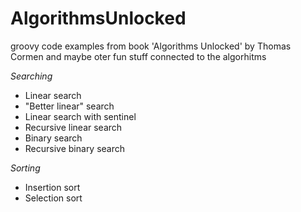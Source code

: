 # AlgorithmsUnlocked

groovy code examples from book 'Algorithms Unlocked' by Thomas Cormen and maybe oter fun stuff connected to the algorhitms

*Searching*
- Linear search
- "Better linear" search
- Linear search with sentinel
- Recursive linear search
- Binary search
- Recursive binary search

*Sorting*
- Insertion sort
- Selection sort
